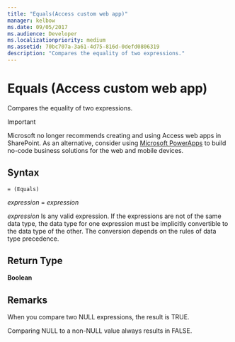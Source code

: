 ```yaml
---
title: "Equals(Access custom web app)"
manager: kelbow
ms.date: 09/05/2017
ms.audience: Developer
ms.localizationpriority: medium
ms.assetid: 70bc707a-3a61-4d75-816d-0defd0806319
description: "Compares the equality of two expressions."
---
```


# Equals (Access custom web app)

Compares the equality of two expressions.
  
> [!IMPORTANT]
> Microsoft no longer recommends creating and using Access web apps in SharePoint. As an alternative, consider using [Microsoft PowerApps](https://powerapps.microsoft.com/en-us/) to build no-code business solutions for the web and mobile devices. 
  
## Syntax

`= (Equals)`

*expression*  =  *expression* 
  
*expression*  Is any valid expression. If the expressions are not of the same data type, the data type for one expression must be implicitly convertible to the data type of the other. The conversion depends on the rules of data type precedence. 
  
## Return Type

**Boolean**
  
## Remarks

When you compare two NULL expressions, the result is TRUE.
  
Comparing NULL to a non-NULL value always results in FALSE.
  

